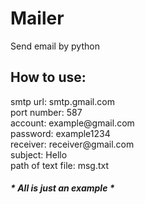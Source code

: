 # Mailer
Send email by python
<h2>How to use:</h2>
<p>
  smtp url: smtp.gmail.com<br>
  port number: 587<br>
  account: example@gmail.com<br>
  password: example1234<br>
  receiver: receiver@gmail.com<br>
  subject: Hello<br>
  path of text file: msg.txt
</p>  
<h5>* All is just an example *</h5>  
